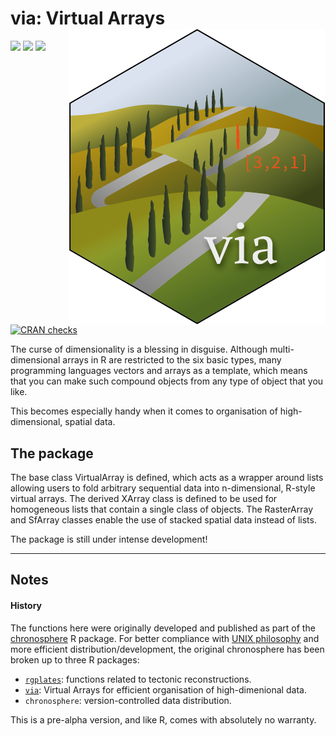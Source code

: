 
# via: Virtual Arrays <img src="man/figures/logo.png" align="right" />

[![](https://img.shields.io/badge/devel%20version-0.1.0-green.svg)](https://github.com/adamkocsis/via)
[![](https://www.r-pkg.org/badges/version/via?color=blue)](https://cran.r-project.org/package=via)
[![](http://cranlogs.r-pkg.org/badges/grand-total/via?color=yellow)](https://cran.r-project.org/package=via)
[![CRAN
checks](https://badges.cranchecks.info/summary/via.svg)](https://cran.r-project.org/web/checks/check_results_via.html)

The curse of dimensionality is a blessing in disguise. Although
multi-dimensional arrays in R are restricted to the six basic types,
many programming languages vectors and arrays as a template, which means
that you can make such compound objects from any type of object that you
like.

This becomes especially handy when it comes to organisation of
high-dimensional, spatial data.

## The package

The base class VirtualArray is defined, which acts as a wrapper around
lists allowing users to fold arbitrary sequential data into
n-dimensional, R-style virtual arrays. The derived XArray class is
defined to be used for homogeneous lists that contain a single class of
objects. The RasterArray and SfArray classes enable the use of stacked
spatial data instead of lists.

<div class="alert alert-danger" data-role="alert">

The package is still under intense development\!

</div>

-----

## Notes

#### History

The functions here were originally developed and published as part of
the [chronosphere](https://cran.r-project.org/package=chronosphere) R
package. For better compliance with [UNIX
philosophy](https://en.wikipedia.org/wiki/Unix_philosophy) and more
efficient distribution/development, the original chronosphere has been
broken up to three R packages:

  - [`rgplates`](https://adamkocsis.github.io/rgplates/): functions
    related to tectonic reconstructions.
  - [`via`](https://adamkocsis.github.io/via/): Virtual Arrays for
    efficient organisation of high-dimenional data.
  - `chronosphere`: version-controlled data distribution.

This is a pre-alpha version, and like R, comes with absolutely no
warranty.
